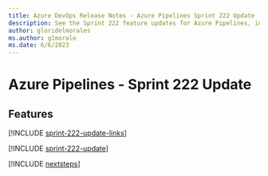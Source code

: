 ```yaml
---
title: Azure DevOps Release Notes - Azure Pipelines Sprint 222 Update
description: See the Sprint 222 feature updates for Azure Pipelines, including next steps.
author: gloridelmorales
ms.author: glmorale
ms.date: 6/6/2023
---
```


# Azure Pipelines - Sprint 222 Update

## Features

[!INCLUDE [sprint-222-update-links](../includes/pipelines/sprint-222-update-links.md)]

[!INCLUDE [sprint-222-update](../includes/pipelines/sprint-222-update.md)]

[!INCLUDE [nextsteps](../includes/nextsteps.md)]